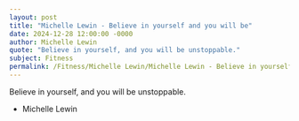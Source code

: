 ```yaml
---
layout: post
title: "Michelle Lewin - Believe in yourself and you will be"
date: 2024-12-28 12:00:00 -0000
author: Michelle Lewin
quote: "Believe in yourself, and you will be unstoppable."
subject: Fitness
permalink: /Fitness/Michelle Lewin/Michelle Lewin - Believe in yourself and you will be
---
```


Believe in yourself, and you will be unstoppable.

- Michelle Lewin
